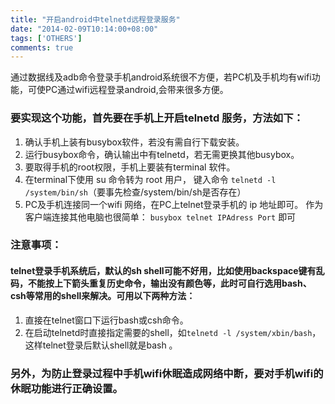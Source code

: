 ```yaml
---
title: "开启android中telnetd远程登录服务"
date: "2014-02-09T10:14:00+08:00"
tags: ['OTHERS']
comments: true
---
```



通过数据线及adb命令登录手机android系统很不方便，若PC机及手机均有wifi功能，可使PC通过wifi远程登录android,会带来很多方便。

### 要实现这个功能，首先要在手机上开启telnetd 服务，方法如下：

1.  确认手机上装有busybox软件，若没有需自行下载安装。
2.  运行busybox命令，确认输出中有telnetd，若无需更换其他busybox。
3.  要取得手机的root权限，手机上要装有terminal 软件。
4.  在terminal下使用 su 命令转为 root 用户， 键入命令 `telnetd -l /system/bin/sh`（要事先检查/system/bin/sh是否存在）
5.  PC及手机连接同一个wifi 网络，在PC上telnet登录手机的 ip 地址即可。 作为客户端连接其他电脑也很简单： `busybox
telnet IPAdress Port` 即可

### 注意事项：

#### telnet登录手机系统后，默认的sh shell可能不好用，比如使用backspace键有乱码，不能按上下箭头重复历史命令，输出没有颜色等，此时可自行选用bash、csh等常用的shell来解决。可用以下两种方法：

1.  直接在telnet窗口下运行bash或csh命令。
2.  在启动telnetd时直接指定需要的shell，如`telnetd -l /system/xbin/bash`，这样telnet登录后默认shell就是bash 。

### 另外，为防止登录过程中手机wifi休眠造成网络中断，要对手机wifi的休眠功能进行正确设置。